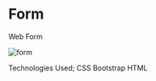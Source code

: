 # Form
Web Form



![form](https://user-images.githubusercontent.com/88987852/197173982-96e3719e-f306-43f2-a6de-116ec5891bc7.png)



Technologies Used; CSS Bootstrap HTML
